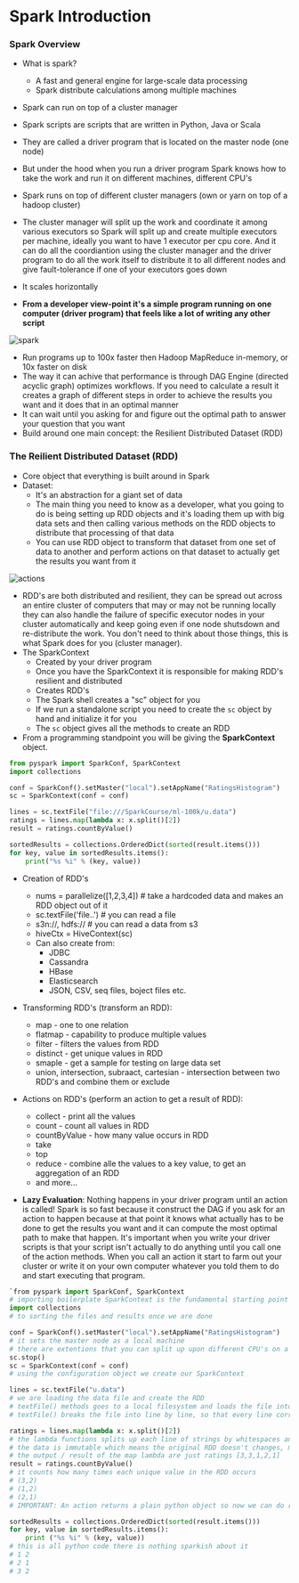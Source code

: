 # Spark Introduction

### Spark Overview

* What is spark?
  * A fast and general engine for large-scale data processing
  * Spark distribute calculations among multiple machines

* Spark can run on top of a cluster manager
* Spark scripts are scripts that are written in Python, Java or Scala
* They are called a driver program that is located on the master node (one node)
* But under the hood when you run a driver program Spark knows how to take the
  work and run it on different machines, different CPU's 
* Spark runs on top of different cluster managers (own or yarn on top of a
  hadoop cluster)
* The cluster manager will split up the work and coordinate it among various
  executors so Spark will split up and create multiple executors per machine,
  ideally you want to have 1 executor per cpu core. And it can do all the
  coordiantion using the cluster manager and the driver program to do all the
  work itself to distribute it to all different nodes and give fault-tolerance
  if one of your executors goes down
* It scales horizontally 
* **From a developer view-point it's a simple program running on one computer
  (driver program) that feels like a lot of writing any other script**

![spark](https://spark.apache.org/docs/latest/img/cluster-overview.png)

* Run programs up to 100x faster then Hadoop MapReduce in-memory, or 10x faster
  on disk
* The way it can achive that performance is through DAG Engine (directed acyclic graph) optimizes workflows. If you need to calculate a result it creates a graph of different steps in order to achieve the results you want and it does that in an optimal manner
* It can wait until you asking for and figure out the optimal path to answer
  your question that you want
* Build around one main concept: the Resilient Distributed Dataset (RDD)


### The Reilient Distributed Dataset (RDD)
* Core object that everything is built around in Spark
* Dataset:
  * It's an abstraction for a giant set of data
  * The main thing you need to know as a developer, what you going to do is
    being setting up RDD objects and it's loading them up with big data sets and
    then calling various methods on the RDD objects to distribute that
    processing of that data 
  * You can use RDD object to transform that dataset from one set of data to
    another and perform actions on that dataset to actually get the results you
    want from it

![actions](https://www.alibabacloud.com/forum/attachment/1611/thread/22_621_16f9fe0e5e407f7.jpg)

* RDD's are both distributed and resilient, they can be spread out across an
  entire cluster of computers that may or may not be running locally they can
  also handle the failure of specific executor nodes in your cluster
  automatically and keep going even if one node shutsdown and re-distribute the
  work. You don't need to think about those things, this is what Spark does for
  you (cluster manager).
* The SparkContext
  * Created by your driver program
  * Once you have the SparkContext it is responsible for making RDD's resilient
    and distributed
  * Creates RDD's
  * The Spark shell creates a "sc" object for you
  * If we run a standalone script you need to create the `sc` object by hand and
    initialize it for you
  * The `sc` object gives all the methods to create an RDD
* From a programming standpoint you will be giving the **SparkContext** object.

```py
from pyspark import SparkConf, SparkContext
import collections

conf = SparkConf().setMaster("local").setAppName("RatingsHistogram")
sc = SparkContext(conf = conf)

lines = sc.textFile("file:///SparkCourse/ml-100k/u.data")
ratings = lines.map(lambda x: x.split()[2])
result = ratings.countByValue()

sortedResults = collections.OrderedDict(sorted(result.items()))
for key, value in sortedResults.items():
    print("%s %i" % (key, value))
``` 

* Creation of RDD's
  * nums = parallelize([1,2,3,4]) # take a hardcoded data and makes an RDD object out of it
  * sc.textFile('file..') # you can read a file
  * s3n://, hdfs:// # you can read a data from s3
  * hiveCtx = HiveContext(sc)
  * Can also create from:
    * JDBC
    * Cassandra
    * HBase
    * Elasticsearch
    * JSON, CSV, seq files, boject files etc.

* Transforming RDD's (transform an RDD): 
  * map - one to one relation 
  * flatmap - capability to produce multiple values
  * filter - filters the values from RDD
  * distinct - get unique values in RDD
  * smaple - get a sample for testing on large data set
  * union, intersection, subraact, cartesian - intersection between two RDD's
    and combine them or exclude

* Actions on RDD's (perform an action to get a result of RDD):
  * collect - print all the values 
  * count - count all values in RDD
  * countByValue - how many value occurs in RDD
  * take
  * top
  * reduce - combine alle the values to a key value, to get an aggregation of an
    RDD
  * and more...

* **Lazy Evaluation**: Nothing happens in your driver program until an action is called! Spark is so fast because it construct the DAG if you ask for an action to happen because at that point it knows what actually has to be done to get the results you want and it can compute the most optimal path to make that happen. It's important when you write your driver scripts is that your script isn't actually to do anything until you call one of the action methods. When you call an action it start to farm out your cluster or write it on your own computer whatever you told them to do and start executing that program.

```py
`from pyspark import SparkConf, SparkContext
# importing boilerplate SparkContext is the fundamental starting point to create RDD's and you cant create SparkContext without SparkConf - a configuration
import collections
# to sorting the files and results once we are done

conf = SparkConf().setMaster("local").setAppName("RatingsHistogram")
# it sets the master node as a local machine 
# there are extentions that you can split up upon different CPU's on a single machine
sc.stop()
sc = SparkContext(conf = conf)
# using the configuration object we create our SparkContext

lines = sc.textFile("u.data")
# we are loading the data file and create the RDD
# textFile() methods goes to a local filesystem and loads the file into RDD
# textFile() breaks the file into line by line, so that every line corresponds to a one value in your RDD

ratings = lines.map(lambda x: x.split()[2])
# the lambda functions splits up each line of strings by whitespaces and takes out the 2 element of the list which is the rating for the movie
# the data is immutable which means the original RDD doesn't changes, map function creates a new RDD
# the output / result of the map lambda are just ratings [3,3,1,2,1]
result = ratings.countByValue()
# it counts how many times each unique value in the RDD occurs  
# (3,2)
# (1,2)
# (2,1)
# IMPORTANT: An action returns a plain python object so now we can do regular stuff that we can do it python

sortedResults = collections.OrderedDict(sorted(result.items()))
for key, value in sortedResults.items():
    print ("%s %i" % (key, value))
# this is all python code there is nothing sparkish about it
# 1 2
# 2 1
# 3 2 
``` 
